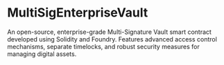 # MultiSigEnterpriseVault
An open-source, enterprise-grade Multi-Signature Vault smart contract developed using Solidity and Foundry. Features advanced access control mechanisms, separate timelocks, and robust security measures for managing digital assets.
